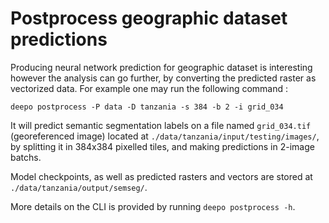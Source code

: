 # Postprocess geographic dataset predictions

Producing neural network prediction for geographic dataset is interesting
however the analysis can go further, by converting the predicted raster as
vectorized data. For example one may run the following command :

```
deepo postprocess -P data -D tanzania -s 384 -b 2 -i grid_034
```

It will predict semantic segmentation labels on a file named `grid_034.tif`
(georeferenced image) located at `./data/tanzania/input/testing/images/`, by
splitting it in 384x384 pixelled tiles, and making predictions in 2-image
batchs.

Model checkpoints, as well as predicted rasters and vectors are stored at
`./data/tanzania/output/semseg/`.

More details on the CLI is provided by running `deepo postprocess -h`.

